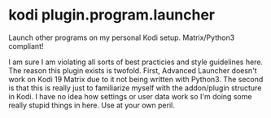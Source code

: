 # kodi plugin.program.launcher
Launch other programs on my personal Kodi setup. Matrix/Python3 compliant!

I am sure I am violating all sorts of best practicies and style guidelines here. The reason this plugin exists is twofold. First, Advanced Launcher doesn't work on Kodi 19 Matrix due to it not being written with Python3. The second is that this is really just to familiarize myself with the addon/plugin structure in Kodi. I have no idea how settings or user data work so I'm doing some really stupid things in here. Use at your own peril.
